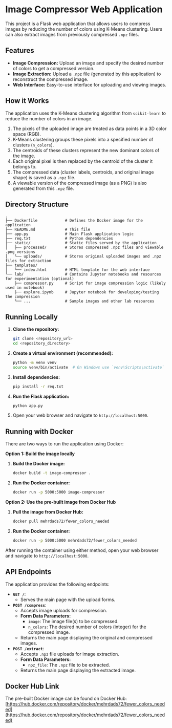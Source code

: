 # Image Compressor Web Application

This project is a Flask web application that allows users to compress images by reducing the number of colors using K-Means clustering. Users can also extract images from previously compressed `.npz` files.

## Features

- **Image Compression:** Upload an image and specify the desired number of colors to get a compressed version.
- **Image Extraction:** Upload a `.npz` file (generated by this application) to reconstruct the compressed image.
- **Web Interface:** Easy-to-use interface for uploading and viewing images.

## How it Works

The application uses the K-Means clustering algorithm from `scikit-learn` to reduce the number of colors in an image.
1. The pixels of the uploaded image are treated as data points in a 3D color space (RGB).
2. K-Means clustering groups these pixels into a specified number of clusters (`n_colors`).
3. The centroids of these clusters represent the new dominant colors of the image.
4. Each original pixel is then replaced by the centroid of the cluster it belongs to.
5. The compressed data (cluster labels, centroids, and original image shape) is saved as a `.npz` file.
6. A viewable version of the compressed image (as a PNG) is also generated from this `.npz` file.

## Directory Structure

```
.
├── Dockerfile            # Defines the Docker image for the application
├── README.md             # This file
├── app.py                # Main Flask application logic
├── req.txt               # Python dependencies
├── static/               # Static files served by the application
│   ├── processed/        # Stores compressed .npz files and viewable .png versions
│   └── uploads/          # Stores original uploaded images and .npz files for extraction
├── templates/
│   └── index.html        # HTML template for the web interface
└── lab/                  # Contains Jupyter notebooks and resources for experimentation (optional)
    ├── compressor.py     # Script for image compression logic (likely used in notebook)
    ├── explore.ipynb     # Jupyter notebook for developing/testing the compression
    └── ...               # Sample images and other lab resources
```

## Running Locally

1.  **Clone the repository:**
    ```bash
    git clone <repository_url>
    cd <repository_directory>
    ```
2.  **Create a virtual environment (recommended):**
    ```bash
    python -m venv venv
    source venv/bin/activate  # On Windows use `venv\Scripts\activate`
    ```
3.  **Install dependencies:**
    ```bash
    pip install -r req.txt
    ```
4.  **Run the Flask application:**
    ```bash
    python app.py
    ```
5.  Open your web browser and navigate to `http://localhost:5000`.

## Running with Docker

There are two ways to run the application using Docker:

**Option 1: Build the image locally**

1.  **Build the Docker image:**
    ```bash
    docker build -t image-compressor .
    ```
2.  **Run the Docker container:**
    ```bash
    docker run -p 5000:5000 image-compressor
    ```

**Option 2: Use the pre-built image from Docker Hub**

1.  **Pull the image from Docker Hub:**
    ```bash
    docker pull mehrdads72/fewer_colors_needed
    ```
2.  **Run the Docker container:**
    ```bash
    docker run -p 5000:5000 mehrdads72/fewer_colors_needed
    ```

After running the container using either method, open your web browser and navigate to `http://localhost:5000`.

## API Endpoints

The application provides the following endpoints:

*   **`GET /`**:
    *   Serves the main page with the upload forms.
*   **`POST /compress`**:
    *   Accepts image uploads for compression.
    *   **Form Data Parameters:**
        *   `image`: The image file(s) to be compressed.
        *   `n_colors`: The desired number of colors (integer) for the compressed image.
    *   Returns the main page displaying the original and compressed images.
*   **`POST /extract`**:
    *   Accepts `.npz` file uploads for image extraction.
    *   **Form Data Parameters:**
        *   `npz_file`: The `.npz` file to be extracted.
    *   Returns the main page displaying the extracted image.

## Docker Hub Link
The pre-built Docker image can be found on Docker Hub:
[https://hub.docker.com/repository/docker/mehrdads72/fewer_colors_needed](https://hub.docker.com/repository/docker/mehrdads72/fewer_colors_needed)
